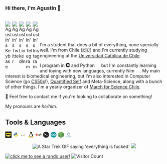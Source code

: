 ### Hi there, I'm Agustín 👋
<!--
**agucova/agucova** is a ✨ _special_ ✨ repository because its `README.md` (this file) appears on your GitHub profile.

Here are some ideas to get you started:

- 🔭 I’m currently working on ...
- 🌱 I’m currently learning ...
- 👯 I’m looking to collaborate on ...
- 🤔 I’m looking for help with ...
- 💬 Ask me about ...
- 📫 How to reach me: ...
- 😄 Pronouns: ...
- ⚡ Fun fact: ...
-->
<br>

<a href="https://keybase.io/agucova">
  <img align="left" alt="Agustín's Keybase" width="22px" src="https://cdn.jsdelivr.net/npm/simple-icons@v3/icons/keybase.svg" />
</a>
<a href="https://twitter.com/austinc3301">
  <img align="left" alt="Agustín's Twitter" width="22px" src="https://cdn.jsdelivr.net/npm/simple-icons@v3/icons/twitter.svg" />
</a>
<a href="https://www.linkedin.com/in/agucova/">
  <img align="left" alt="Agustín's LinkedIn" width="22px" src="https://cdn.jsdelivr.net/npm/simple-icons@v3/icons/linkedin.svg" />
</a>
<a href="https://t.me/agucova">
  <img align="left" alt="Agustín's Telegram" width="22px" src="https://cdn.jsdelivr.net/npm/simple-icons@v3/icons/telegram.svg" />
</a>
<a href="https://www.instagram.com/agustin_covarrubias/">
  <img align="left" alt="Agustín's Instagram" width="22px" src="https://cdn.jsdelivr.net/npm/simple-icons@v3/icons/instagram.svg" />
</a>
<br>
<br><br>

I'm a student that does a bit of everything, none specially well. I'm from Chile (🇨🇱) and I'm currently studying engineering at the [Universidad Católica de Chile](https://uc.cl/).

I program in <img alt="C" height="13" width="13" src="/icons/c.svg" /> and Python <img height="13" width="13" src="https://upload.wikimedia.org/wikipedia/commons/thumb/c/c3/Python-logo-notext.svg/165px-Python-logo-notext.svg.png" /> but I'm constantly learning and toying with new languages, currently Nim <img height="13" width="13" src="https://upload.wikimedia.org/wikipedia/commons/thumb/1/1b/Nim-logo.png/1024px-Nim-logo.png" />. My main interest is biomedical engineering, but I'm also interested in Computer Science (go [CS50x](https://online-learning.harvard.edu/course/cs50-introduction-computer-science)!), [Quantified Self](https://github.com/woop/awesome-quantified-self) and Meta-Science, along with a bunch of other things. I'm a yearly organizer of [March for Science Chile](https://marchforscience.com/).

💬 Feel free to contact me if you're looking to collaborate on something!

My pronouns are *he/him*.

## Tools & Languages
<code><img height="20" src="https://raw.githubusercontent.com/github/explore/80688e429a7d4ef2fca1e82350fe8e3517d3494d/topics/nim/nim.png"></code>
<code><img height="20" src="https://raw.githubusercontent.com/github/explore/80688e429a7d4ef2fca1e82350fe8e3517d3494d/topics/python/python.png"></code>
<code><img height="20" src="https://raw.githubusercontent.com/github/explore/80688e429a7d4ef2fca1e82350fe8e3517d3494d/topics/mysql/mysql.png"></code>
<code><img height="20" src="https://raw.githubusercontent.com/github/explore/80688e429a7d4ef2fca1e82350fe8e3517d3494d/topics/linux/linux.png"></code>
<code><img height="20" src="https://raw.githubusercontent.com/github/explore/80688e429a7d4ef2fca1e82350fe8e3517d3494d/topics/git/git.png"></code>
<code><img height="20" src="https://raw.githubusercontent.com/github/explore/80688e429a7d4ef2fca1e82350fe8e3517d3494d/topics/terminal/terminal.png"></code>
<code><img height="20" src="https://raw.githubusercontent.com/github/explore/80688e429a7d4ef2fca1e82350fe8e3517d3494d/topics/arduino/arduino.png"></code>
<code><img height="20" src="https://raw.githubusercontent.com/github/explore/80688e429a7d4ef2fca1e82350fe8e3517d3494d/topics/nodejs/nodejs.png"></code>
<code><img height="20" src="https://raw.githubusercontent.com/github/explore/80688e429a7d4ef2fca1e82350fe8e3517d3494d/topics/c/c.png"></code>


<p align="center">
  <img width="460" title="This why I love Swear Treak." alt="A Star Trek GIF saying 'everything is fucked'" src="https://media.giphy.com/media/H4zaNj90DWiXcYf1it/giphy.gif">
  <a href="https://github.com/anuraghazra/github-readme-stats">
  <img src="https://github-readme-stats.vercel.app/api?username=agucova&show_icons=true&hide=[%22contribs%22]" />
</a>
</p>

[![click me to see a rando user!](https://randos.online/u/agucova)](https://randos.online/u/agucova/next)
![Visitor Count](https://profile-counter.glitch.me/agucova/count.svg)
